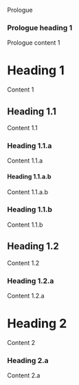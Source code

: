 Prologue

### Prologue heading 1

Prologue content 1

# Heading 1

Content 1

## Heading 1.1

Content 1.1

### Heading 1.1.a

Content 1.1.a

#### Heading 1.1.a.b

Content 1.1.a.b

### Heading 1.1.b

Content 1.1.b

## Heading 1.2

Content 1.2

### Heading 1.2.a

Content 1.2.a

# Heading 2

Content 2

### Heading 2.a

Content 2.a
